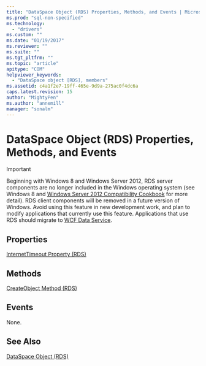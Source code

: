 ```yaml
---
title: "DataSpace Object (RDS) Properties, Methods, and Events | Microsoft Docs"
ms.prod: "sql-non-specified"
ms.technology:
  - "drivers"
ms.custom: ""
ms.date: "01/19/2017"
ms.reviewer: ""
ms.suite: ""
ms.tgt_pltfrm: ""
ms.topic: "article"
apitype: "COM"
helpviewer_keywords: 
  - "DataSpace object [RDS], members"
ms.assetid: c4a1f2e7-19ff-465e-9d9a-275ac0f4dc6a
caps.latest.revision: 15
author: "MightyPen"
ms.author: "annemill"
manager: "sonalm"
---
```

# DataSpace Object (RDS) Properties, Methods, and Events
> [!IMPORTANT]
>  Beginning with Windows 8 and Windows Server 2012, RDS server components are no longer included in the Windows operating system (see Windows 8 and [Windows Server 2012 Compatibility Cookbook](https://www.microsoft.com/en-us/download/details.aspx?id=27416) for more detail). RDS client components will be removed in a future version of Windows. Avoid using this feature in new development work, and plan to modify applications that currently use this feature. Applications that use RDS should migrate to [WCF Data Service](http://go.microsoft.com/fwlink/?LinkId=199565).  
  
## Properties  
 [InternetTimeout Property (RDS)](../../../ado/reference/rds-api/internettimeout-property-rds.md)  
  
## Methods  
 [CreateObject Method (RDS)](../../../ado/reference/rds-api/createobject-method-rds.md)  
  
## Events  
 None.  
  
## See Also  
 [DataSpace Object (RDS)](../../../ado/reference/rds-api/dataspace-object-rds.md)


